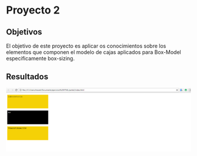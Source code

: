 # Proyecto 2

## Objetivos

 El objetivo de este proyecto es aplicar os conocimientos sobre los elementos que componen el modelo de cajas aplicados para Box-Model especificamente box-sizing.

  ## Resultados

 ![Resultados Parte 1](assets/docs/resultadoparte2.PNG "Resultados Parte 1")
